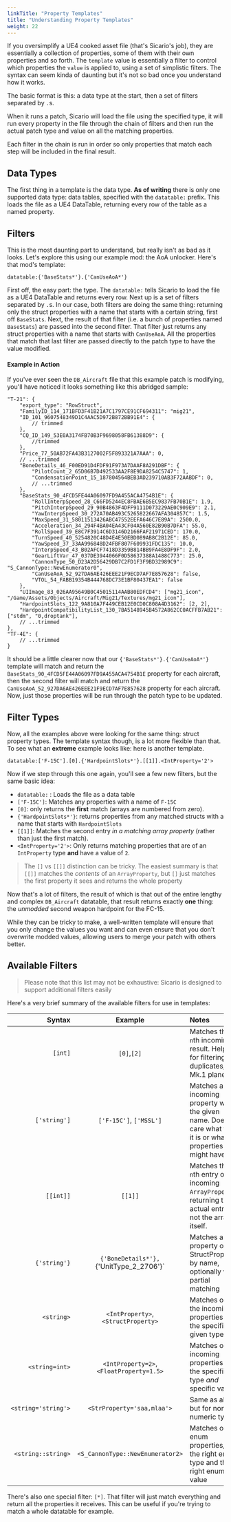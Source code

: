```yaml
---
linkTitle: "Property Templates"
title: "Understanding Property Templates"
weight: 22
---
```


If you oversimplify a UE4 cooked asset file (that's Sicario's job), they are essentially a collection of properties, some of them with their own properties and so forth. The `template` value is essentially a filter to control which properties the `value` is applied to, using a set of simplistic filters. The syntax can seem kinda of daunting but it's not so bad once you understand how it works.

The basic format is this: a data type at the start, then a set of filters separated by `.`s.

When it runs a patch, Sicario will load the file using the specified type, it will run every property in the file through the chain of filters and then run the actual patch type and value on all the matching properties.

Each filter in the chain is run in order so only properties that match each step will be included in the final result.

## Data Types

The first thing in a template is the data type. **As of writing** there is only one supported data type: data tables, specified with the `datatable:` prefix. This loads the file as a UE4 DataTable, returning every row of the table as a named property.

## Filters

This is the most daunting part to understand, but really isn't as bad as it looks. Let's explore this using our example mod: the AoA unlocker. Here's that mod's template:

```
datatable:{'BaseStats*'}.{'CanUseAoA*'}
```

First off, the easy part: the type. The `datatable:` tells Sicario to load the file as a UE4 DataTable and returns every row. Next up is a set of filters separated by `.`s. In our case, both filters are doing the same thing: returning only the struct properties with a name that starts with a certain string, first off `BaseStats`. Next, the result of that filter (i.e. a bunch of properties named `BaseStats`) are passed into the second filter. That filter just returns any struct properties with a name that starts with `CanUseAoA`. All the properties that match that last filter are passed directly to the patch type to have the value modified.

#### Example in Action

If you've ever seen the `DB_Aircraft` file that this example patch is modifying, you'll have noticed it looks something like this abridged sample:

```jsonc
"T-21": {
    "export_type": "RowStruct",
    "FamilyID_114_171BFD3F41B21A7C1797CE91CF694311": "mig21",
    "ID_101_9607548349D1C4AAC5D972B872BB91E4": {
        // trimmed
    },
    "CQ_ID_149_53E0A3174FB70B3F9698058FB61388D9": {
        //trimmed
    },
    "Price_77_50AB72FA43B3127002F5F893321A7AAA": 0,
    // ...trimmed
    "BoneDetails_46_F00ED91D4FDF91F973A7DAAF8A291DBF": {
        "PilotCount_2_65D06B7D492533AA2F8E9DA8254C5747": 1,
        "CondensationPoint_15_187804564BEB3AD239710AB3F72AABDF": 0,
        // ...trimmed
    },
    "BaseStats_90_4FCD5FE44A06097FD9A455ACA4754B1E": {
        "RollInterpSpeed_28_C66FD5244EC8FBAE6B5EC9837FB70B1E": 1.9,
        "PitchInterpSpeed_29_90B4863F4DFF9111D073229AE0C909E9": 2.1,
        "YawInterpSpeed_30_272A70AB493C5265822667AFA304857C": 1.5,
        "MaxSpeed_31_58011513426ABC47552EEFA646C7E89A": 2500.0,
        "Acceleration_34_294F4BA04EA43CF04A560E82B90B7DFA": 55.0,
        "RollSpeed_39_E8C7F3914C6D3146D2166FAF21971CED": 170.0,
        "TurnSpeed_40_5254820C48D4E4E50EBD089AB8C2B12E": 85.0,
        "YawSpeed_37_33AA996848D24FBF807F609931FDC135": 10.0,
        "InterpSpeed_43_B02AFCF7418D3359B814BB9FA4E8DF9F": 2.0,
        "GearLiftVar_47_037DE3944066F0D58637388A1488C773": 25.0,
        "CannonType_50_D23A2D56429DB7C2FD1F3F9BD32989C9": "S_CannonType::NewEnumerator0",
        "CanUseAoA_52_927DA6AE426EEE21F9ECD7AF7E857628": false,
        "VTOL_54_FABB19354B444768DC73E1BF80437EA1": false
    },
    "UIImage_83_026AA95649B0C45015114AAB80EDFCD4": ["mg21_icon", "/Game/Assets/Objects/Aircraft/Mig21/Textures/mg21_icon"],
    "HardpointSlots_122_9A810A7F449CEB12E0CD0C808A4D3162": [2, 2],
    "HardpointCompatibilityList_130_7BA5148945B4572A862CC0ACFFB7AB21": ["stdm", "0,droptank"],
    // ...trimmed
},
"TF-4E": {
    // ...trimmed
}
```

It should be a little clearer now that our `{'BaseStats*'}.{'CanUseAoA*'}` template will match and return the `BaseStats_90_4FCD5FE44A06097FD9A455ACA4754B1E` property for each aircraft, then the second filter will match and return the `CanUseAoA_52_927DA6AE426EEE21F9ECD7AF7E857628` property for each aircraft. Now, just those properties will be run through the patch type to be updated.

## Filter Types

Now, all the examples above were looking for the same thing: struct property types. The template syntax though, is a lot more flexible than that. To see what an **extreme** example looks like: here is another template.

```text
datatable:['F-15C'].[0].{'HardpointSlots*'}.[[1]].<IntProperty='2'>
```

Now if we step through this one again, you'll see a few new filters, but the same basic idea:

- `datatable:` : Loads the file as a data table
- `['F-15C']`: Matches any properties with a name of `F-15C`
- `[0]`: only returns the **first** match (arrays are numbered from zero).
- `{'HardpointSlots*'}`: returns properties from any matched structs with a name that starts with `HardpointSlots`
- `[[1]]`: Matches the second entry _in a matching array property_ (rather than just the first match).
- `<IntProperty='2'>`: Only returns matching properties that are of an `IntProperty` type **and** have a value of `2`.

> The `[]` vs `[[]]` distinction can be tricky. The easiest summary is that `[[]]` matches the _contents_ of an `ArrayProperty`, but `[]` just matches the first property it sees and returns the whole property

Now that's a lot of filters, the result of which is that out of the entire lengthy and complex `DB_Aircraft` datatable, that result returns exactly **one** thing: the _unmodded_ second weapon hardpoint for the FC-15.

While they can be tricky to make, a well-written template will ensure that you only change the values you want and can even ensure that you don't overwrite modded values, allowing users to merge your patch with others better.

## Available Filters

> Please note that this list may not be exhaustive: Sicario is designed to support additional filters easily

Here's a very brief summary of the available filters for use in templates:

|Syntax|Example|Notes|
|-----:|:-----:|:----|
|`[int]`|`[0]`,`[2]`|Matches the `n`th incoming result. Helpful for filtering duplicates, or Mk.1 planes|
|`['string']`|`['F-15C']`, `['MSSL']`|Matches an incoming property with the given name. Doesn't care what type it is or what properties it might have.|
|`[[int]]`|`[[1]]`|Matches the `n`th entry of incoming `ArrayProperty`s, returning the actual entry, not the array itself.|
|`{'string'}`|`{'BoneDetails*'}, `{'UnitType_2_2706'}`|Matches a _child_ property of a StructProperty by name, optionally with partial matching|
|`<string>`|`<IntProperty>`, `<StructProperty>`|Matches only the incoming properties of the specific given type|
|`<string=int>`|`<IntProperty=2>`, `<FloatProperty=1.5>`|Matches only incoming properties of the specific type *and* specific value|
|`<string='string'>`|`<StrProperty='saa,mlaa'>`|Same as above, but for non-numeric types|
|`<string::string>`|`<S_CannonType::NewEnumerator2>`|Matches only enum properties, with the right enum type and the right enum value|

There's also one special filter: `[*]`. That filter will just match everything and return all the properties it receives. This can be useful if you're trying to match a whole datatable for example.